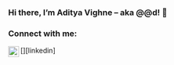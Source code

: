 ### Hi there, I’m Aditya Vighne – aka @@d! 👋
### Connect with me:

 [<img align="left" alt="codeSTACKr | LinkedIn" width="22px" src="https://www.linkedin.com/in/adityavighne/" />][linkedin]

<br />

<!--
**adityavighne/adityavighne** is a ✨ _special_ ✨ repository because its `README.md` (this file) appears on your GitHub profile.

Here are some ideas to get you started:

- 🔭 I’m currently working on ...
- 🌱 I’m currently learning ...
- 👯 I’m looking to collaborate on ...
- 🤔 I’m looking for help with ...
- 💬 Ask me about ...
- 📫 How to reach me: ...
- 😄 Pronouns: ...
- ⚡ Fun fact: ...
-->
